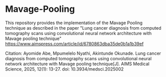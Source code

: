 # Mavage-Pooling
This repository provides the implementation of the Mavage Pooling technique as described in the paper "Lung cancer diagnosis from computed tomography scans using convolutional neural network architecture with Mavage pooling technique"
https://www.aimspress.com/article/id/6780863dba35de0b1a1b39ef


Citation: Ayomide Abe, Mpumelelo Nyathi, Akintunde Okunade. Lung cancer diagnosis from computed tomography scans using convolutional neural network architecture with Mavage pooling technique[J]. AIMS Medical Science, 2025, 12(1): 13-27. doi: 10.3934/medsci.2025002
